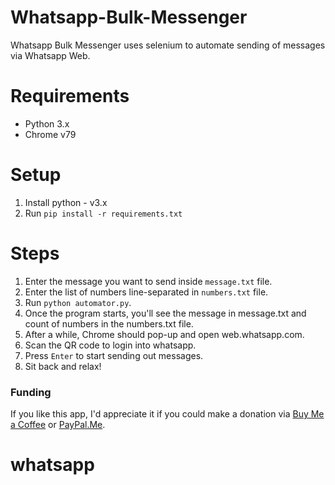 # Whatsapp-Bulk-Messenger

Whatsapp Bulk Messenger uses selenium to automate sending of messages via Whatsapp Web.

# Requirements


*  Python 3.x
*  Chrome v79

# Setup

1. Install python - v3.x
2. Run `pip install -r requirements.txt`

# Steps

1. Enter the message you want to send inside `message.txt` file.
2. Enter the list of numbers line-separated in `numbers.txt` file.
3. Run `python automator.py`.
4. Once the program starts, you'll see the message in message.txt and count of numbers in the numbers.txt file.
5. After a while, Chrome should pop-up and open web.whatsapp.com.
6. Scan the QR code to login into whatsapp.
7. Press `Enter` to start sending out messages.
8. Sit back and relax!

### Funding

If you like this app, I'd appreciate it if you could make a donation via [Buy Me a Coffee](https://www.buymeacoffee.com/anirudhbagri) or [PayPal.Me](https://paypal.me/AnirudhBagri?locale.x=en_GB).
# whatsapp
